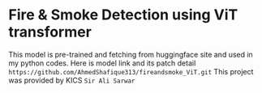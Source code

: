 # Fire & Smoke Detection using ViT transformer
This model is pre-trained and fetching from huggingface site and used in my python codes. Here is model link and its patch detail `https://github.com/AhmedShafique313/fireandsmoke_ViT.git`
This project was provided by KICS `Sir Ali Sarwar`
